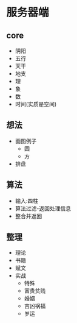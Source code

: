 # 服务器端

## core
- 阴阳
- 五行
- 天干
- 地支
- 理
- 象
- 数
- 时间(实质是空间)

## 想法
- 画图例子
  - 圆
  - 方
- 排盘
## 算法
- 输入:四柱
- 算法过滤-返回处理信息
- 整合并返回
## 整理
- 理论
 - 书籍
- 赋文
- 实战
    - 特殊
    - 富贵贫贱
    - 婚姻
    - 吉凶祸福
    - 岁运